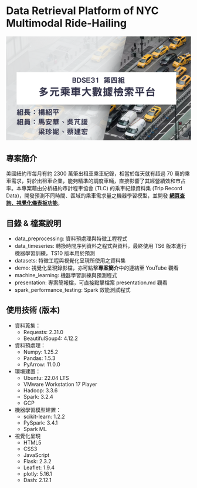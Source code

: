 # Data Retrieval Platform of NYC Multimodal Ride-Hailing 

![BDSE31_G4](BDSE31_G4.png)

## 專案簡介
美國紐約市每月有約 2300 萬筆出租車乘車紀錄，相當於每天就有超過 70 萬的乘車需求，對於出租車企業，能夠精準的調度車輛，直接影響了其經營績效和市占率。本專案藉由分析紐約市計程車協會 (TLC) 的乘車紀錄資料集 (Trip Record Data)，開發預測不同時間、區域的乘車需求量之機器學習模型，並開發 **[網頁查詢、視覺化儀表板功能](https://youtu.be/8SKvn0fmuLI)**。  

## 目錄 & 檔案說明
- data_preprocessing: 資料預處理與特徵工程程式
- data_timeseries: 轉換時間序列資料之程式與資料，最終使用 TS6 版本進行機器學習訓練，TS10 版本用於預測
- datasets: 特徵工程與視覺化呈現所使用之資料集
- demo: 視覺化呈現錄影檔，亦可點擊**專案簡介**中的連結至 YouTube 觀看
- machine_learning: 機器學習訓練與預測程式
- presentation: 專案簡報檔，可直接點擊檔案 presentation.md 觀看
- spark_performance_testing: Spark 效能測試程式

## 使用技術 (版本)
- 資料蒐集：
  - Requests: 2.31.0
  - BeautifulSoup4: 4.12.2
- 資料預處理：
  - Numpy: 1.25.2
  - Pandas: 1.5.3
  - PyArrow: 11.0.0
- 環境建置：
  - Ubuntu: 22.04 LTS
  - VMware Workstation 17 Player
  - Hadoop: 3.3.6
  - Spark: 3.2.4
  - GCP
- 機器學習模型建置：
  - scikit-learn: 1.2.2
  - PySpark: 3.4.1
  - Spark ML
- 視覺化呈現
  - HTML5
  - CSS3
  - JavaScript
  - Flask: 2.3.2
  - Leaflet: 1.9.4
  - plotly: 5.16.1
  - Dash: 2.12.1
